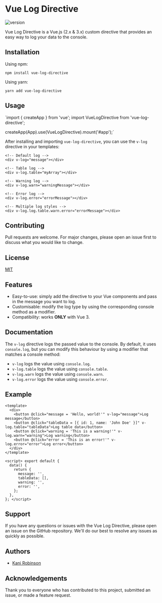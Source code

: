 
# Vue Log Directive

![version](https://img.shields.io/badge/version-1.0.0-blue)

Vue Log Directive is a Vue.js (2.x & 3.x) custom directive that provides an easy way to log your data to the console.

## Installation

Using npm:

`npm install vue-log-directive` 

Using yarn:

`yarn add vue-log-directive` 

## Usage

`import { createApp } from 'vue';
import VueLogDirective from 'vue-log-directive';

createApp(App).use(VueLogDirective).mount('#app');` 

After installing and importing `vue-log-directive`, you can use the `v-log` directive in your templates:

```vue
<!-- Default log -->
<div v-log="message"></div>

<!-- Table log -->
<div v-log.table="myArray"></div>

<!-- Warning log -->
<div v-log.warn="warningMessage"></div>

<!-- Error log -->
<div v-log.error="errorMessage"></div>

<!-- Multiple log styles -->
<div v-log.log.table.warn.error="errorMessage"></div>
```

## Contributing

Pull requests are welcome. For major changes, please open an issue first to discuss what you would like to change.

## License

[MIT](https://choosealicense.com/licenses/mit/)

## Features

-   Easy-to-use: simply add the directive to your Vue components and pass in the message you want to log.
-   Customisable: modify the log type by using the corresponding console method as a modifier.
-   Compatibility: works **ONLY** with Vue 3.

## Documentation

The `v-log` directive logs the passed value to the console. By default, it uses `console.log`, but you can modify this behaviour by using a modifier that matches a console method:

-   `v-log` logs the value using `console.log`.
-   `v-log.table` logs the value using `console.table`.
-   `v-log.warn` logs the value using `console.warn`.
-   `v-log.error` logs the value using `console.error`.

## Example

```vue
<template>
  <div>
    <button @click="message = 'Hello, world!'" v-log="message">Log message</button>
    <button @click="tableData = [{ id: 1, name: 'John Doe' }]" v-log.table="tableData">Log table data</button>
    <button @click="warning = 'This is a warning!'" v-log.warn="warning">Log warning</button>
    <button @click="error = 'This is an error!'" v-log.error="error">Log error</button>
  </div>
</template>

<script> export default {
  data() {
    return {
      message: '',
      tableData: [],
      warning: '',
      error: '',
    };
  },
}; </script>
```

## Support

If you have any questions or issues with the Vue Log Directive, please open an issue on the GitHub repository. We'll do our best to resolve any issues as quickly as possible.

## Authors

-   [Kani Robinson](https://github.com/kanirobinson)

## Acknowledgements

Thank you to everyone who has contributed to this project, submitted an issue, or made a feature request.